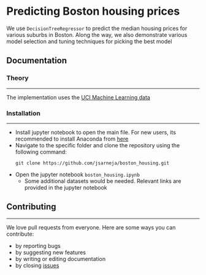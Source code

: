 # Predicting Boston housing prices
We use `DecisionTreeRegressor` to predict the median housing prices for various suburbs in Boston. Along the way, we also demonstrate various model selection and tuning techniques for picking the best model

## Documentation

### Theory
---
The implementation uses the [UCI Machine Learning data](https://archive.ics.uci.edu/ml/datasets/Housing)

### Installation
---
* Install jupyter notebook to open the main file. For new users, its recommended to install Anaconda from [here](http://docs.anaconda.com/anaconda/install/)
* Navigate to the specific folder and clone the repository using the following command:
    ```
    git clone https://github.com/jsarneja/boston_housing.git
    ```
* Open the jupyter notebook `boston_housing.ipynb`
    * Some additional datasets would be needed. Relevant links are provided in the jupyter notebook

## Contributing
---
We love pull requests from everyone. Here are some ways you can contribute:
* by reporting bugs
* by suggesting new features
* by writing or editing documentation
* by closing [issues](https://github.com/jsarneja/boston_housing/issues)